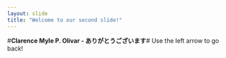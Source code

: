 ```yaml
---
layout: slide
title: "Welcome to our second slide!"
---
```

#**Clarence Myle P. Olivar - ありがとうございます**#
Use the left arrow to go back!
